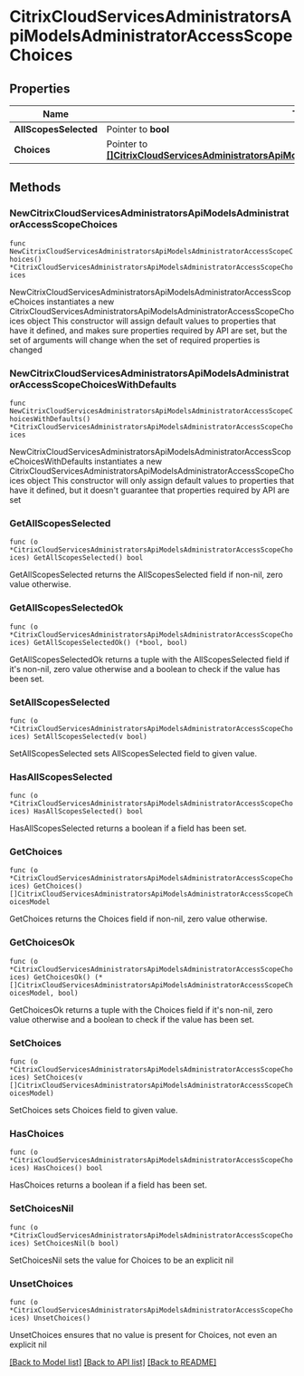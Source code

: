 # CitrixCloudServicesAdministratorsApiModelsAdministratorAccessScopeChoices

## Properties

Name | Type | Description | Notes
------------ | ------------- | ------------- | -------------
**AllScopesSelected** | Pointer to **bool** |  | [optional] 
**Choices** | Pointer to [**[]CitrixCloudServicesAdministratorsApiModelsAdministratorAccessScopeChoicesModel**](CitrixCloudServicesAdministratorsApiModelsAdministratorAccessScopeChoicesModel.md) |  | [optional] 

## Methods

### NewCitrixCloudServicesAdministratorsApiModelsAdministratorAccessScopeChoices

`func NewCitrixCloudServicesAdministratorsApiModelsAdministratorAccessScopeChoices() *CitrixCloudServicesAdministratorsApiModelsAdministratorAccessScopeChoices`

NewCitrixCloudServicesAdministratorsApiModelsAdministratorAccessScopeChoices instantiates a new CitrixCloudServicesAdministratorsApiModelsAdministratorAccessScopeChoices object
This constructor will assign default values to properties that have it defined,
and makes sure properties required by API are set, but the set of arguments
will change when the set of required properties is changed

### NewCitrixCloudServicesAdministratorsApiModelsAdministratorAccessScopeChoicesWithDefaults

`func NewCitrixCloudServicesAdministratorsApiModelsAdministratorAccessScopeChoicesWithDefaults() *CitrixCloudServicesAdministratorsApiModelsAdministratorAccessScopeChoices`

NewCitrixCloudServicesAdministratorsApiModelsAdministratorAccessScopeChoicesWithDefaults instantiates a new CitrixCloudServicesAdministratorsApiModelsAdministratorAccessScopeChoices object
This constructor will only assign default values to properties that have it defined,
but it doesn't guarantee that properties required by API are set

### GetAllScopesSelected

`func (o *CitrixCloudServicesAdministratorsApiModelsAdministratorAccessScopeChoices) GetAllScopesSelected() bool`

GetAllScopesSelected returns the AllScopesSelected field if non-nil, zero value otherwise.

### GetAllScopesSelectedOk

`func (o *CitrixCloudServicesAdministratorsApiModelsAdministratorAccessScopeChoices) GetAllScopesSelectedOk() (*bool, bool)`

GetAllScopesSelectedOk returns a tuple with the AllScopesSelected field if it's non-nil, zero value otherwise
and a boolean to check if the value has been set.

### SetAllScopesSelected

`func (o *CitrixCloudServicesAdministratorsApiModelsAdministratorAccessScopeChoices) SetAllScopesSelected(v bool)`

SetAllScopesSelected sets AllScopesSelected field to given value.

### HasAllScopesSelected

`func (o *CitrixCloudServicesAdministratorsApiModelsAdministratorAccessScopeChoices) HasAllScopesSelected() bool`

HasAllScopesSelected returns a boolean if a field has been set.

### GetChoices

`func (o *CitrixCloudServicesAdministratorsApiModelsAdministratorAccessScopeChoices) GetChoices() []CitrixCloudServicesAdministratorsApiModelsAdministratorAccessScopeChoicesModel`

GetChoices returns the Choices field if non-nil, zero value otherwise.

### GetChoicesOk

`func (o *CitrixCloudServicesAdministratorsApiModelsAdministratorAccessScopeChoices) GetChoicesOk() (*[]CitrixCloudServicesAdministratorsApiModelsAdministratorAccessScopeChoicesModel, bool)`

GetChoicesOk returns a tuple with the Choices field if it's non-nil, zero value otherwise
and a boolean to check if the value has been set.

### SetChoices

`func (o *CitrixCloudServicesAdministratorsApiModelsAdministratorAccessScopeChoices) SetChoices(v []CitrixCloudServicesAdministratorsApiModelsAdministratorAccessScopeChoicesModel)`

SetChoices sets Choices field to given value.

### HasChoices

`func (o *CitrixCloudServicesAdministratorsApiModelsAdministratorAccessScopeChoices) HasChoices() bool`

HasChoices returns a boolean if a field has been set.

### SetChoicesNil

`func (o *CitrixCloudServicesAdministratorsApiModelsAdministratorAccessScopeChoices) SetChoicesNil(b bool)`

 SetChoicesNil sets the value for Choices to be an explicit nil

### UnsetChoices
`func (o *CitrixCloudServicesAdministratorsApiModelsAdministratorAccessScopeChoices) UnsetChoices()`

UnsetChoices ensures that no value is present for Choices, not even an explicit nil

[[Back to Model list]](../README.md#documentation-for-models) [[Back to API list]](../README.md#documentation-for-api-endpoints) [[Back to README]](../README.md)


